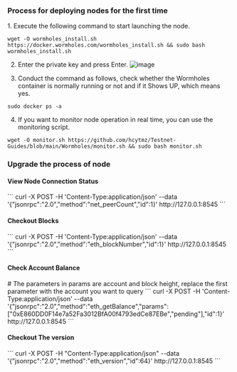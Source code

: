 












<h3>Process for deploying nodes for the first time</h3>
1. Execute the following command to start launching the node.

```
wget -O wormholes_install.sh https://docker.wormholes.com/wormholes_install.sh && sudo bash wormholes_install.sh
```

2. Enter the private key and press Enter.
![image](https://user-images.githubusercontent.com/35812219/212482566-79c6bcad-a630-41fc-9b9a-14592c649f33.png)

3. Conduct the command as follows, check whether the Wormholes container is normally running or not and if it Shows UP, which means yes.
```
sudo docker ps -a
```
4. If you want to monitor node operation in real time, you can use the monitoring script.
```
wget -O monitor.sh https://github.com/hcytmz/Testnet-Guides/blob/main/Wormholes/monitor.sh && sudo bash monitor.sh
```



<h3>Upgrade the process of node</h3>



















<h4>View Node Connection Status</h4>
```
curl -X POST -H 'Content-Type:application/json' --data '{"jsonrpc":"2.0","method":"net_peerCount","id":1}' http://127.0.0.1:8545
```
<h4>Checkout Blocks</h4>
```
curl -X POST -H 'Content-Type:application/json' --data '{"jsonrpc":"2.0","method":"eth_blockNumber","id":1}' http://127.0.0.1:8545
```
<h4>Check Account Balance</h4>
# The parameters in params are account and block height, replace the first parameter with the account you want to query
```
curl -X POST -H 'Content-Type:application/json' --data '{"jsonrpc":"2.0","method":"eth_getBalance","params":["0xE860DD0F14e7a52Fa3012BfA00f4793edCe87EBe","pending"],"id":1}' http://127.0.0.1:8545
```
<h4>Checkout The version</h4>
```
curl -X POST -H "Content-Type:application/json" --data '{"jsonrpc":"2.0","method":"eth_version","id":64}' http://127.0.0.1:8545
```

